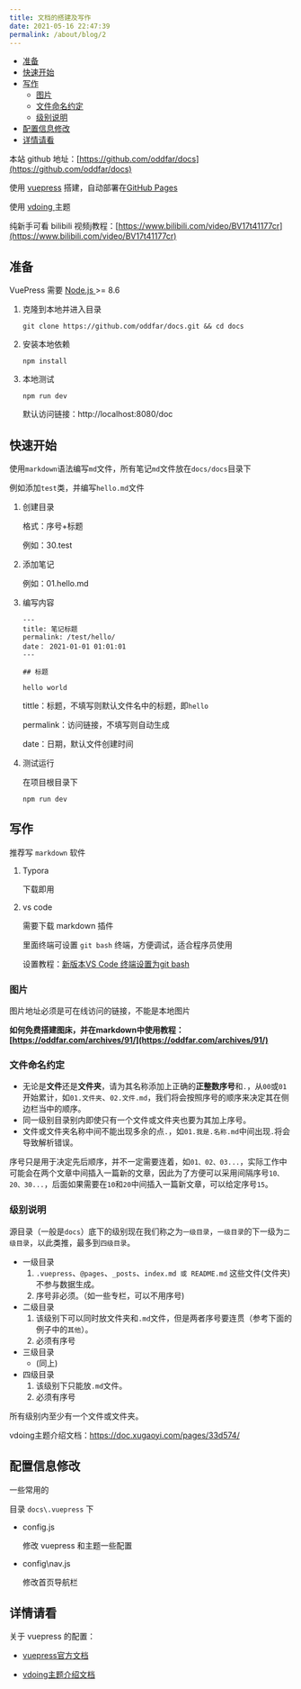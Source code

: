 ```yaml
---
title: 文档的搭建及写作
date: 2021-05-16 22:47:39
permalink: /about/blog/2
---
```




<!-- START doctoc generated TOC please keep comment here to allow auto update -->
<!-- DON'T EDIT THIS SECTION, INSTEAD RE-RUN doctoc TO UPDATE -->


- [准备](#%E5%87%86%E5%A4%87)
- [快速开始](#%E5%BF%AB%E9%80%9F%E5%BC%80%E5%A7%8B)
- [写作](#%E5%86%99%E4%BD%9C)
  - [图片](#%E5%9B%BE%E7%89%87)
  - [文件命名约定](#%E6%96%87%E4%BB%B6%E5%91%BD%E5%90%8D%E7%BA%A6%E5%AE%9A)
  - [级别说明](#%E7%BA%A7%E5%88%AB%E8%AF%B4%E6%98%8E)
- [配置信息修改](#%E9%85%8D%E7%BD%AE%E4%BF%A1%E6%81%AF%E4%BF%AE%E6%94%B9)
- [详情请看](#%E8%AF%A6%E6%83%85%E8%AF%B7%E7%9C%8B)

<!-- END doctoc generated TOC please keep comment here to allow auto update -->



本站 github 地址：[https://github.com/oddfar/docs](https://github.com/oddfar/docs)

使用 [vuepress](https://vuepress.vuejs.org/zh) 搭建，自动部署在[GitHub Pages](https://pages.github.com/)

使用 [vdoing ](https://github.com/xugaoyi/vuepress-theme-vdoing)主题

纯新手可看 bilibili 视频j教程：[https://www.bilibili.com/video/BV17t41177cr](https://www.bilibili.com/video/BV17t41177cr)

## 准备

VuePress 需要 [Node.js ](https://nodejs.org/en/)>= 8.6

1. 克隆到本地并进入目录

   ```
   git clone https://github.com/oddfar/docs.git && cd docs
   ```

2. 安装本地依赖

   ```
   npm install
   ```

3. 本地测试

   ```
   npm run dev
   ```

   默认访问链接：http://localhost:8080/doc

## 快速开始

使用`markdown`语法编写`md`文件，所有笔记`md`文件放在`docs/docs`目录下

例如添加`test`类，并编写`hello.md`文件

1. 创建目录

   格式：序号+标题

   例如：30.test

2. 添加笔记

   例如：01.hello.md

3. 编写内容

   ```
   ---
   title: 笔记标题
   permalink: /test/hello/
   date： 2021-01-01 01:01:01
   ---
   
   ## 标题
   
   hello world
   ```

   tittle：标题，不填写则默认文件名中的标题，即`hello`

   permalink：访问链接，不填写则自动生成

   date：日期，默认文件创建时间

4. 测试运行

   在项目根目录下

   ```
   npm run dev
   ```

## 写作

推荐写 `markdown` 软件

1. Typora

   下载即用

2. vs code

   需要下载 markdown 插件

   里面终端可设置 `git bash` 终端，方便调试，适合程序员使用

   设置教程：[新版本VS Code 终端设置为git bash](https://blog.csdn.net/A_zhiyuan/article/details/116930325)

   

### 图片

图片地址必须是可在线访问的链接，不能是本地图片

**如何免费搭建图床，并在markdown中使用教程：[https://oddfar.com/archives/91/](https://oddfar.com/archives/91/)** 



### 文件命名约定

- 无论是**文件**还是**文件夹**，请为其名称添加上正确的**正整数序号**和`.`，从`00`或`01`开始累计，如`01.文件夹`、`02.文件.md`，我们将会按照序号的顺序来决定其在侧边栏当中的顺序。
- 同一级别目录别内即使只有一个文件或文件夹也要为其加上序号。
- 文件或文件夹名称中间不能出现多余的点`.`，如`01.我是.名称.md`中间出现`.`将会导致解析错误。

序号只是用于决定先后顺序，并不一定需要连着，如`01、02、03...`，实际工作中可能会在两个文章中间插入一篇新的文章，因此为了方便可以采用间隔序号`10、20、30...`，后面如果需要在`10`和`20`中间插入一篇新文章，可以给定序号`15`。

### 级别说明

源目录（一般是`docs`）底下的级别现在我们称之为`一级目录`，`一级目录`的下一级为`二级目录`，以此类推，最多到`四级目录`。

- 一级目录
  1. `.vuepress`、`@pages`、`_posts`、`index.md 或 README.md` 这些文件(文件夹)不参与数据生成。
  2. 序号非必须。（如一些专栏，可以不用序号)
- 二级目录
  1. 该级别下可以同时放文件夹和`.md`文件，但是两者序号要连贯（参考下面的例子中的`其他`）。
  2. 必须有序号
- 三级目录
  - (同上)
- 四级目录
  1. 该级别下只能放`.md`文件。
  2. 必须有序号

所有级别内至少有一个文件或文件夹。



vdoing主题介绍文档：https://doc.xugaoyi.com/pages/33d574/

## 配置信息修改

一些常用的

目录 `docs\.vuepress` 下

- config.js

  修改 vuepress 和主题一些配置

- config\nav.js

  修改首页导航栏

  

## 详情请看

关于 vuepress 的配置：

- [vuepress官方文档](https://vuepress.vuejs.org/zh) 

+ [vdoing主题介绍文档](https://doc.xugaoyi.com/)

